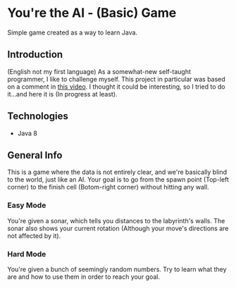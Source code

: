 # You're the AI - (Basic) Game
Simple game created as a way to learn Java.

## Introduction
(English not my first language)
As a somewhat-new self-taught programmer, I like to challenge myself.
This project in particular was based on a comment in [this video](https://www.youtube.com/watch?v=D5xX6nRWDko).
I thought it could be interesting, so I tried to do it...and here it is (In progress at least).

## Technologies
* Java 8

## General Info
This is a game where the data is not entirely clear, and we're basically blind to the world, just like an AI.
Your goal is to go from the spawn point (Top-left corner) to the finish cell (Botom-right corner) without hitting any wall.

### Easy Mode
You're given a sonar, which tells you distances to the labyrinth's walls.
The sonar also shows your current rotation (Although your move's directions are not affected by it).

### Hard Mode
You're given a bunch of seemingly random numbers. Try to learn what they are and how to use them in order to reach your goal.